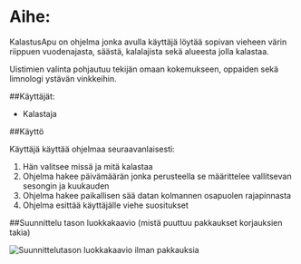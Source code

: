 # Aihe:

KalastusApu on ohjelma jonka avulla käyttäjä löytää sopivan vieheen värin riippuen
vuodenajasta, säästä, kalalajista sekä alueesta jolla kalastaa.

Uistimien valinta pohjautuu tekijän omaan kokemukseen, oppaiden sekä limnologi ystävän vinkkeihin.

##Käyttäjät:
* Kalastaja

##Käyttö

Käyttäjä käyttää ohjelmaa seuraavanlaisesti:

1. Hän valitsee missä ja mitä kalastaa
2. Ohjelma hakee päivämäärän jonka perusteella se määrittelee vallitsevan sesongin ja kuukauden
3. Ohjelma hakee paikallisen sää datan kolmannen osapuolen rajapinnasta
4. Ohjelma esittää käyttäjälle viehe suositukset

##Suunnittelu tason luokkakaavio
(mistä puuttuu pakkaukset korjauksien takia)

![Suunnittelutason luokkakaavio ilman pakkauksia](https://drive.google.com/open?id=0B2U5zq1nxSIiQVcwdl9LV29HYzg "Suunnittelu tason luokkakkaavio mistä puuttuu pakkaukset")
